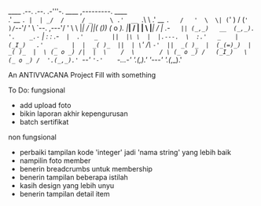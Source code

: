    ____    .--.   .--.     .-'''-.    ____   ,---------.    ____     
 .'  __ `. |  | _/  /     / _     \ .'  __ `.\          \ .'  __ `.  
/   '  \  \| (`' ) /     (`' )/`--'/   '  \  \`--.  ,---'/   '  \  \ 
|___|  /  ||(_ ()_)     (_ o _).   |___|  /  |   |   \   |___|  /  | 
   _.-`   || (_,_)   __  (_,_). '.    _.-`   |   :_ _:      _.-`   | 
.'   _    ||  |\ \  |  |.---.  \  :.'   _    |   (_I_)   .'   _    | 
|  _( )_  ||  | \ `'   /\    `-'  ||  _( )_  |  (_(=)_)  |  _( )_  | 
\ (_ o _) /|  |  \    /  \       / \ (_ o _) /   (_I_)   \ (_ o _) / 
 '.(_,_).' `--'   `'-'    `-...-'   '.(_,_).'    '---'    '.(_,_).'  
                                                                     
An ANTIVVACANA Project
Fill with something

To Do:
fungsional
- add upload foto
- bikin laporan akhir kepengurusan
- batch sertifikat

non fungsional
- perbaiki tampilan kode 'integer' jadi 'nama string' yang lebih baik
- nampilin foto member
- benerin breadcrumbs untuk membership
- benerin tampilan beberapa istilah
- kasih design yang lebih unyu
- benerin tampilan detail item